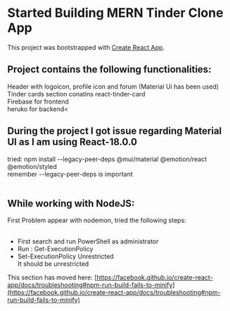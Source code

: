 # Started Building MERN Tinder Clone App

This project was bootstrapped with [Create React App](https://github.com/facebook/create-react-app).

## Project contains the following functionalities:
Header with logoicon, profile icon and forum (Material Ui has been used)<br>
Tinder cards section conatins react-tinder-card<br>
Firebase for frontend<br>
heruko for backend<<br>

## During the project I got issue regarding Material UI as I am using React-18.0.0 
tried: npm install --legacy-peer-deps @mui/material @emotion/react @emotion/styled <br>
remember --legacy-peer-deps is important <br><br>

## While working with NodeJS:
First Problem appear with nodemon, tried the following steps:<br><br>
 - First search and run PowerShell as administrator <br>
 - Run : Get-ExecutionPolicy
 - Set-ExecutionPolicy Unrestricted<br>
It should be unrestricted <br>

This section has moved here: [https://facebook.github.io/create-react-app/docs/troubleshooting#npm-run-build-fails-to-minify](https://facebook.github.io/create-react-app/docs/troubleshooting#npm-run-build-fails-to-minify)
